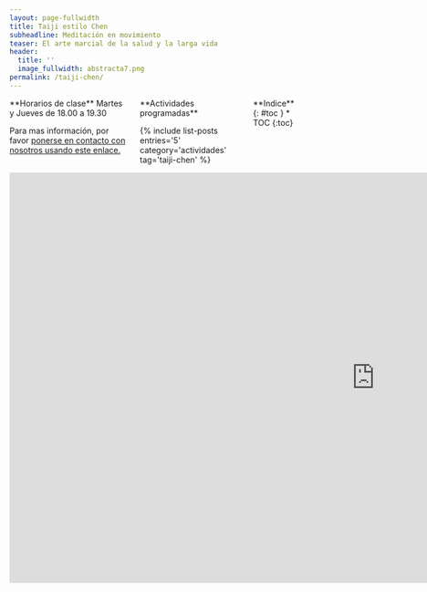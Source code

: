 ```yaml
---
layout: page-fullwidth
title: Taiji estilo Chen
subheadline: Meditación en movimiento
teaser: El arte marcial de la salud y la larga vida
header:
  title: ''
  image_fullwidth: abstracta7.png
permalink: /taiji-chen/
---
```

<div class="row">
<div class="medium-4 medium-push-8 columns" markdown="1">
<div class="panel radius" markdown="1">
**Horarios de clase**
Martes y Jueves de 18.00 a 19.30

Para mas información, por favor [ponerse en contacto con nosotros usando este enlace.](/Haole/contacto/)
</div>
<div class="panel radius" markdown="1">
**Actividades programadas**

{% include list-posts entries='5' category='actividades' tag='taiji-chen' %}

</div>
<div class="panel radius" markdown="1">
**Indice**
{: #toc }
*  TOC
{:toc}
</div>
</div><!-- /.medium-4.columns -->

<div class="medium-8 medium-pull-4 columns" markdown="1">

<div class="flex-video">
   <iframe width="1280" height="720" src="https://www.youtube.com/embed/qDFSkzZ4P4k" frameborder="0" allowfullscreen></iframe>
</div>

</div>
</div>

